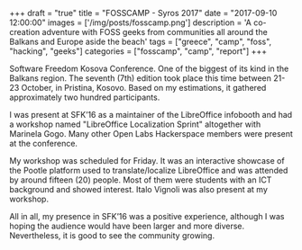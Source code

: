 +++
draft = "true"
title = "FOSSCAMP - Syros 2017"
date = "2017-09-10 12:00:00"
images = ['/img/posts/fosscamp.png']
description = 'A co-creation adventure with FOSS geeks from communities all around the Balkans and Europe aside the beach'
tags = ["greece", "camp", "foss", "hacking", "geeks"]
categories = ["fosscamp", "camp", "report"]
+++

Software Freedom Kosova Conference. One of the biggest of its kind in the Balkans region. The seventh (7th) edition took place this time between 21-23 October, in Pristina, Kosovo. Based on my estimations, it gathered approximately two hundred participants.

I was present at SFK’16 as a maintainer of the LibreOffice infobooth and had a workshop named "LibreOffice Localization Sprint" altogether with Marinela Gogo. Many other Open Labs Hackerspace members were present at the conference.

My workshop was scheduled for Friday. It was an interactive showcase of the Pootle platform used to translate/localize LibreOffice and was attended by around fifteen (20) people. Most of them were students with an ICT background and showed interest. Italo Vignoli was also present at my workshop.

All in all, my presence in SFK’16 was a positive experience, although I was hoping the audience would have been larger and more diverse. Nevertheless, it is good to see the community growing.
